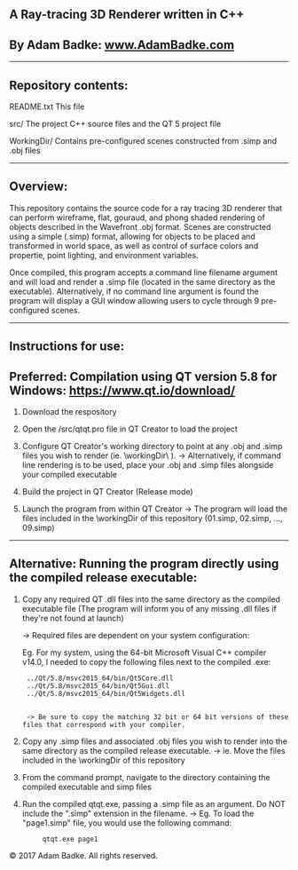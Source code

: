 A Ray-tracing 3D Renderer written in C++
-------------------------------------
By Adam Badke: www.AdamBadke.com
-------------------------------------
--------------------
Repository contents:
--------------------
README.txt				This file

src/					The project C++ source files and the QT 5 project file

WorkingDir/				Contains pre-configured scenes constructed from .simp and .obj files

---------
Overview:
---------
This repository contains the source code for a ray tracing 3D renderer that can perform wireframe, flat, gouraud, and phong shaded rendering of objects described in the Wavefront .obj format. Scenes are constructed using a simple (.simp) format, allowing for objects to be placed and transformed in world space, as well as control of surface colors and propertie, point lighting, and environment variables.

Once compiled, this program accepts a command line filename argument and will load and render a .simp file (located in the same directory as the executable). Alternatively, if no command line argument is found the program will display a GUI window allowing users to cycle through 9 pre-configured scenes.

---------------------
Instructions for use:
------------------------------------------------------------------------------------
Preferred: Compilation using QT version 5.8 for Windows: https://www.qt.io/download/
------------------------------------------------------------------------------------
1) Download the respository

2) Open the /src/qtqt.pro file in QT Creator to load the project

3) Configure QT Creator's working directory to point at any .obj and .simp files you wish to render (ie. \workingDir\ ).
-> Alternatively, if command line rendering is to be used, place your .obj and .simp files alongside your compiled executable

3) Build the project in QT Creator (Release mode)

4) Launch the program from within QT Creator
  -> The program will load the files included in the \workingDir of this repository (01.simp, 02.simp, ..., 09.simp)


--------------------------------------------------------------------------------
Alternative: Running the program directly using the compiled release executable:
--------------------------------------------------------------------------------
1) Copy any required QT .dll files into the same directory as the compiled executable file (The program will inform you of any missing .dll files if they're not found at launch)
	
	-> Required files are dependent on your system configuration:
	
	Eg. For my system, using the 64-bit Microsoft Visual C++ compiler v14.0, I needed to copy the following files next to the compiled .exe:
		
		../Qt/5.8/msvc2015_64/bin/Qt5Core.dll
		../Qt/5.8/msvc2015_64/bin/Qt5Gui.dll
		../Qt/5.8/msvc2015_64/bin/Qt5Widgets.dll 
	
	
		-> Be sure to copy the matching 32 bit or 64 bit versions of these files that correspond with your compiler.
	
  
2) Copy any .simp files and associated .obj files you wish to render into the same directory as the compiled release executable. 
	-> ie. Move the files included in the \workingDir of this repository
			
3) From the command prompt, navigate to the directory containing the compiled executable and simp files

7) Run the compiled qtqt.exe, passing a .simp file as an argument. Do NOT include the ".simp" extension in the filename.
  -> Eg. To load the "page1.simp" file, you would use the following command:
		
			qtqt.exe page1

© 2017 Adam Badke. All rights reserved.
